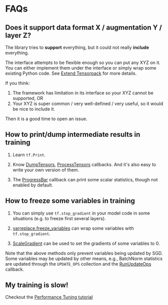 
# FAQs

## Does it support data format X / augmentation Y / layer Z?

The library tries to __support__ everything, but it could not really __include__ everything.

The interface attempts to be flexible enough so you can put any XYZ on it.
You can either implement them under the interface or simply wrap some existing Python code.
See [Extend Tensorpack](index.html#extend-tensorpack)
for more details.

If you think:
1. The framework has limitation in its interface so your XYZ cannot be supported, OR
2. Your XYZ is super common / very well-defined / very useful, so it would be nice to include it.

Then it is a good time to open an issue.

## How to print/dump intermediate results in training

1. Learn `tf.Print`.

2. Know [DumpTensors](http://tensorpack.readthedocs.io/en/latest/modules/callbacks.html#tensorpack.callbacks.DumpTensors[]),
	[ProcessTensors](http://tensorpack.readthedocs.io/en/latest/modules/callbacks.html#tensorpack.callbacks.ProcessTensors) callbacks.
	And it's also easy to write your own version of them.

3. The [ProgressBar](http://tensorpack.readthedocs.io/en/latest/modules/callbacks.html#tensorpack.callbacks.ProgressBar)
	 callback can print some scalar statistics, though not enabled by default.

## How to freeze some variables in training

1. You can simply use `tf.stop_gradient` in your model code in some situations (e.g. to freeze first several layers).

2. [varreplace.freeze_variables](../modules/tfutils.html#tensorpack.tfutils.varreplace.freeze_variables) can wrap some variables with `tf.stop_gradient`.

3. [ScaleGradient](../modules/tfutils.html#tensorpack.tfutils.gradproc.ScaleGradient) can be used to set the gradients of some variables to 0.

Note that the above methods only prevent variables being updated by SGD.
Some variables may be updated by other means,
e.g., BatchNorm statistics are updated through the `UPDATE_OPS` collection and the [RunUpdateOps](../modules/callbacks.html#tensorpack.callbacks.RunUpdateOps) callback.

## My training is slow!

Checkout the [Performance Tuning tutorial](performance-tuning.html)
